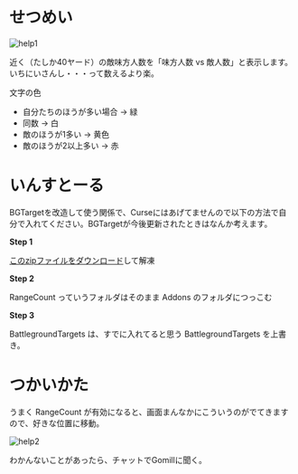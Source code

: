 # せつめい

![help1](https://cloud.githubusercontent.com/assets/5354/6150827/eeccaa02-b254-11e4-91f9-41cbe8ab47be.png)

近く（たしか40ヤード）の敵味方人数を「味方人数 vs 敵人数」と表示します。いちにいさんし・・・って数えるより楽。

文字の色

* 自分たちのほうが多い場合 → 緑
* 同数 → 白
* 敵のほうが1多い → 黄色
* 敵のほうが2以上多い → 赤

# いんすとーる

BGTargetを改造して使う関係で、Curseにはあげてませんので以下の方法で自分で入れてください。BGTargetが今後更新されたときはなんか考えます。

**Step 1**

[このzipファイルをダウンロード](https://github.com/tomill/wow-RangeCount/blob/master/RangeCount-read-readme.zip?raw=true)して解凍

**Step 2**

RangeCount っていうフォルダはそのまま Addons のフォルダにつっこむ

**Step 3**

BattlegroundTargets は、すでに入れてると思う BattlegroundTargets を上書き。

# つかいかた

うまく RangeCount が有効になると、画面まんなかにこういうのがでてきますので、好きな位置に移動。

![help2](https://cloud.githubusercontent.com/assets/5354/6150942/c36400d0-b255-11e4-923e-f161f4cc0524.png)

わかんないことがあったら、チャットでGomillに聞く。
